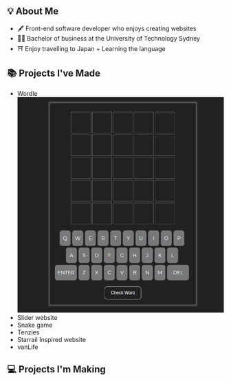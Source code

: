 
## 💡 About Me
- 🖋️ Front-end software developer who enjoys creating websites
- 👨‍🎓 Bachelor of business at the University of Technology Sydney
- ⛩️ Enjoy travelling to Japan + Learning the language

## 📚 Projects I've Made
- Wordle <br/> <img src="https://github.com/AntH117/AnthH117/blob/main/Gifs/Wordle.gif" width="500" height="500" />
- Slider website
- Snake game
- Tenzies
- Starrail Inspired website
- vanLife

## 💻 Projects I'm Making
